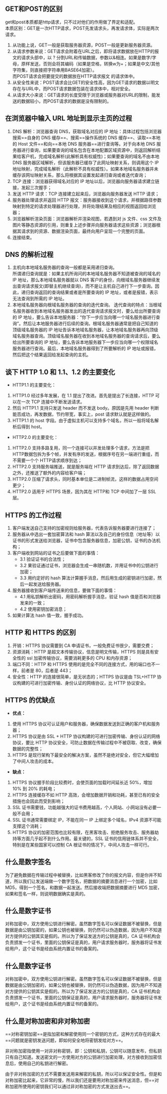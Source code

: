 ## GET和POST的区别
get和post本质都是http请求，只不过对他们的作用做了界定和适配。  
本质区别：GET是一次HTTP请求，POST先发请求头，再发请求体，实际是两次请求。  
1. 从功能上说，GET一般是获取服务器资源，POST一般是更新服务器资源。
2. 从请求参数来说：GET请求会附着在URL之后，即将请求数据放在HTTP的报文的请求头部中，以 ? 分割URL和传输数据，参数以&相连。如果是数字/字母，原样发送，否则会将其编码（如果是空格，转换w为+；如果是中文/其他字符集，则直接把字符串用BASE64加密）。  
而POST请求会把要提交的数据放在HTTP请求报文 的请求体中。  
3. 从安全性来说：POST请求会比GET的安全性高，因为GET请求的数据以明文存在与URL中，而POST请求数据包装在请求体中，相对安全。
4. 从请求大小来说：GET请求的长度受限于浏览器或服务器对URL的限制，能发送的数据较小，而POST请求的数据是没有限制的。  
   
   
## 在浏览器中输入 URL 地址到显示主页的过程
1. DNS 解析：浏览器查询 DNS，获取域名对应的 IP 地址：具体过程包括浏览器搜索==自身的 DNS 缓存==、搜索==操作系统的 DNS 缓存==、读取==本地的 Host 文件==和向==本地 DNS 服务器==进行查询等。对于向本地 DNS 服务器进行查询，如果要查询的域名包含在本地配置区域资源中，则返回解析结果给客户机，完成域名解析(此解析具有权威性)；如果要查询的域名不由本地 DNS 服务器区域解析，但该服务器已缓存了此网址映射关系，则调用这个 IP 地址映射，完成域名解析（此解析不具有权威性）。如果本地域名服务器并未缓存该网址映射关系，那么将根据其设置发起递归查询或者迭代查询；
2. TCP 连接：浏览器获得域名对应的 IP 地址以后，浏览器向服务器请求建立链接，发起三次握手；
3. 发送 HTTP 请求：TCP 连接建立起来后，浏览器向服务器发送 HTTP 请求；
4. 服务器处理请求并返回 HTTP 报文：服务器接收到这个请求，并根据路径参数映射到特定的请求处理器进行处理，并将处理结果及相应的视图返回给浏览器；
5. 浏览器解析渲染页面：浏览器解析并渲染视图，若遇到对 js 文件、css 文件及图片等静态资源的引用，则重复上述步骤并向服务器请求这些资源；浏览器根据其请求到的资源、数据渲染页面，最终向用户呈现一个完整的页面。
6. 连接结束。

## DNS 的解析过程
1. 主机向本地域名服务器的查询一般都是采用递归查询。  
    所谓递归查询就是：如果主机所询问的本地域名服务器不知道被查询的域名的 IP 地址，那么本地域名服务器就以 DNS 客户的身份，向根域名服务器继续发出查询请求报文(即替主机继续查询)，而不是让主机自己进行下一步查询。因此，递归查询返回的查询结果或者是所要查询的 IP 地址，或者是报错，表示无法查询到所需的 IP 地址。
2. 本地域名服务器向根域名服务器的查询的迭代查询。
    迭代查询的特点：当根域名服务器收到本地域名服务器发出的迭代查询请求报文时，要么给出所要查询的 IP 地址，要么告诉本地服务器：“你下一步应当向哪一个域名服务器进行查询”。然后让本地服务器进行后续的查询。根域名服务器通常是把自己知道的顶级域名服务器的 IP 地址告诉本地域名服务器，让本地域名服务器再向顶级域名服务器查询。顶级域名服务器在收到本地域名服务器的查询请求后，要么给出所要查询的 IP 地址，要么告诉本地服务器下一步应当向哪一个权限域名服务器进行查询。最后，本地域名服务器得到了所要解析的 IP 地址或报错，然后把这个结果返回给发起查询的主机。

## 谈下 HTTP 1.0 和 1.1、1.2 的主要变化
- HTTP1.1 的主要变化：
1. HTTP1.0 经过多年发展，在 1.1 提出了改进。首先是提出了长连接，HTTP 可以在一次 TCP 连接中不断发送请求。
2. 然后 HTTP1.1 支持只发送 header 而不发送 body。原因是先用 header 判断能否成功，再发数据，节约带宽，事实上，post 请求默认就是这样做的。
3. HTTP1.1 的 host 字段。由于虚拟主机可以支持多个域名，所以一般将域名解析后得到 host。
- HTTP2.0 的主要变化：
1. HTTP2.0 支持多路复用，同一个连接可以并发处理多个请求，方法是把 HTTP数据包拆为多个帧，并发有序的发送，根据序号在另一端进行重组，而不需要一个个 HTTP请求顺序到达；
2. HTTP2.0 支持服务端推送，就是服务端在 HTTP 请求到达后，除了返回数据之外，还推送了额外的内容给客户端；
3. HTTP2.0 压缩了请求头，同时基本单位是二进制帧流，这样的数据占用空间更少；
4. HTTP2.0 适用于 HTTPS 场景，因为其在 HTTP和 TCP 中间加了一层 SSL 层。


## HTTPS 的工作过程
1. 客户端发送自己支持的加密规则给服务器，代表告诉服务器要进行连接了；
2. 服务器从中选出一套加密算法和 hash 算法以及自己的身份信息（地址等）以证书的形式发送给浏览器，证书中包含服务器信息，加密公钥，证书的办法机构；
3. 客户端收到网站的证书之后要做下面的事情：
    - 3.1 验证证书的合法性；
    - 3.2 果验证通过证书，浏览器会生成一串随机数，并用证书中的公钥进行加密；
    - 3.3 用约定好的 hash 算法计算握手消息，然后用生成的密钥进行加密，然后一起发送给服务器。
4. 服务器接收到客户端传送来的信息，要做下面的事情： 
    - 4.1 用私钥解析出密码，用密码解析握手消息，验证 hash 值是否和浏览器发来的一致；
    - 4.2 使用密钥加密消息；
5. 如果计算法 hash 值一致，握手成功。


## HTTP 和 HTTPS 的区别
1. 开销：HTTPS 协议需要到 CA 申请证书，一般免费证书很少，需要交费；
2. 资源消耗：HTTP 是超文本传输协议，信息是明文传输，HTTPS 则是具有安全性的 ssl 加密传输协议，需要消耗更多的 CPU 和内存资源；
3. 端口不同：HTTP 和 HTTPS 使用的是完全不同的连接方式，用的端口也不一样，前者是  80，后者是 443；
4. 安全性：HTTP 的连接很简单，是无状态的；HTTPS 协议是由 TSL+HTTP 协议构建的可进行加密传输、身份认证的网络协议，比 HTTP 协议安全。


## HTTPS 的优缺点
- **优点：**
1. 使用 HTTPS 协议可认证用户和服务器，确保数据发送到正确的客户机和服务器；
2. HTTPS 协议是由 SSL + HTTP 协议构建的可进行加密传输、身份认证的网络协议，要比 HTTP 协议安全，可防止数据在传输过程中不被窃取、改变，确保数据的完整性；
3. HTTPS 是现行架构下最安全的解决方案，虽然不是绝对安全，但它大幅增加了中间人攻击的成本。
- **缺点：**
1. HTTPS 协议握手阶段比较费时，会使页面的加载时间延长近 50%，增加 10% 到 20% 的耗电；
2. HTTPS 连接缓存不如 HTTP 高效，会增加数据开销和功耗，甚至已有的安全措施也会因此而受到影响；
3. SSL 证书需要钱，功能越强大的证书费用越高，个人网站、小网站没有必要一般不会用；
4. SSL 证书通常需要绑定 IP，不能在同一 IP 上绑定多个域名，IPv4 资源不可能支撑这个消耗；
5. HTTPS 协议的加密范围也比较有限，在黑客攻击、拒绝服务攻击、服务器劫持等方面几乎起不到什么作用。最关键的，SSL 证书的信用链体系并不安全，特别是在某些国家可以控制 CA 根证书的情况下，中间人攻击一样可行。

## 什么是数字签名
为了避免数据在传输过程中被替换，比如黑客修改了你的报文内容，但是你并不知道，所以我们让发送端做一个数字签名，把数据的摘要消息进行一个加密，比如 MD5，得到一个签名，和数据一起发送。然后接收端把数据摘要进行 MD5 加密，如果和签名一样，则说明数据确实是真的。

## 什么是数字证书
对称加密中，双方使用公钥进行解密。虽然数字签名可以保证数据不被替换，但是数据是由公钥加密的，如果公钥也被替换，则仍然可以伪造数据，因为用户不知道对方提供的公钥其实是假的。所以为了保证发送方的公钥是真的，CA 证书机构会负责颁发一个证书，里面的公钥保证是真的，用户请求服务器时，服务器将证书发给用户，这个证书是经由系统内置证书的备案的。

## 什么是数字证书
对称加密中，双方使用公钥进行解密。虽然数字签名可以保证数据不被替换，但是数据是由公钥加密的，如果公钥也被替换，则仍然可以伪造数据，因为用户不知道对方提供的公钥其实是假的。所以为了保证发送方的公钥是真的，CA 证书机构会负责颁发一个证书，里面的公钥保证是真的，用户请求服务器时，服务器将证书发给用户，这个证书是经由系统内置证书的备案的。

## 什么是对称加密和非对称加密
==对称密钥加密==是指加密和解密使用同一个密钥的方式，这种方式存在的最大==问题就是密钥发送问题，即如何安全地将密钥发给对方==。  

非对称加密指使用一对非对称密钥，即：公钥和私钥，公钥可以随意发布，但私钥只有自己知道。发送密文的一方使用对方的公钥进行加密处理，对方接收到加密信息后，使用自己的私钥进行解密。   

由于非对称加密的方式不需要发送用来解密的私钥，所以可以保证安全性。但是和对称加密比起来，它非常的慢，所以我们还是要用对称加密来传送消息，但==对称加密所使用的密钥我们可以通过非对称加密的方式发送出去==。

 


